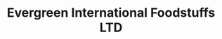 ---
title: "Evergreen International Foodstuffs LTD"
url: /vancouver/evergreen-international-foodstuffs-ltd/
shop: Großhandel
---